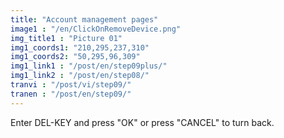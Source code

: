 ```yaml
---
title: "Account management pages"
image1 : "/en/ClickOnRemoveDevice.png"
img_title1 : "Picture 01"
img1_coords1: "210,295,237,310"
img1_coords2: "50,295,96,309"
img1_link1 : "/post/en/step09plus/"
img1_link2 : "/post/en/step08/"
tranvi : "/post/vi/step09/"
tranen : "/post/en/step09/"
---
```

Enter DEL-KEY and press "OK" or press "CANCEL" to turn back.